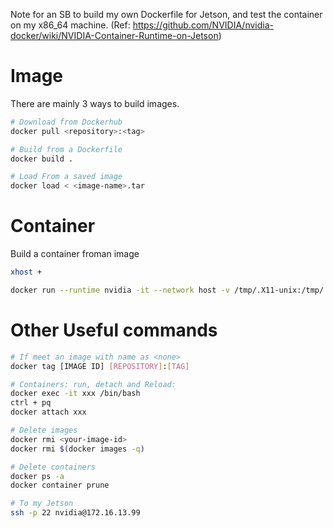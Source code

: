Note for an SB to build my own Dockerfile for Jetson, and test the container on my x86_64 machine. (Ref: https://github.com/NVIDIA/nvidia-docker/wiki/NVIDIA-Container-Runtime-on-Jetson)



# Image
There are mainly 3 ways to build images.
```sh
# Download from Dockerhub
docker pull <repository>:<tag>

# Build from a Dockerfile
docker build .

# Load From a saved image 
docker load < <image-name>.tar
```

# Container
Build a container froman image
```sh
xhost +

docker run --runtime nvidia -it --network host -v /tmp/.X11-unix:/tmp/.X11-unix --name <your-preferred-name> <repository>:<tag>  /bin/bash
```

# Other Useful commands
```sh
# If meet an image with name as <none>
docker tag [IMAGE ID] [REPOSITORY]:[TAG]

# Containers: run, detach and Reload:
docker exec -it xxx /bin/bash
ctrl + pq
docker attach xxx

# Delete images
docker rmi <your-image-id>
docker rmi $(docker images -q)

# Delete containers
docker ps -a
docker container prune

# To my Jetson
ssh -p 22 nvidia@172.16.13.99
```